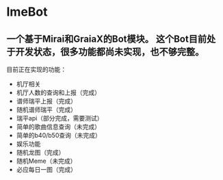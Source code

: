 # ImeBot
 一个基于Mirai和GraiaX的Bot模块。
 这个Bot目前处于开发状态，很多功能都尚未实现，也不够完整。
 ---
 目前正在实现的功能：
 * 机厅相关
  * 机厅人数的查询和上报（完成）
  * 谱师瑞平上报（完成）
  * 随机谱师瑞平（完成）
  * 瑞平api（部分完成，需要测试）
  * 简单的歌曲信息查询（未完成）
  * 简单的b40/b50查询（未完成）
 * 娱乐功能
  * 随机龙图（完成）
  * 随机Meme（未完成）
  * 必应每日一图（完成）
